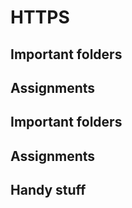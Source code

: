 # HTTPS

## Important folders

## Assignments

## Important folders

## Assignments

## Handy stuff
